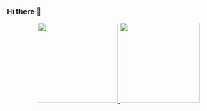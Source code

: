 ### Hi there 👋

<div align="center">
  <a href="https://github.com/souocare">
  <img height="180em" src="https://github-readme-stats.vercel.app/api?username=souocare&show_icons=true&theme=dracula"/>
  <img height="180em" src="https://github-readme-stats.vercel.app/api/top-langs/?username=souocare&layout=compact&langs_count=7&theme=dracula&hide_progress=true"/>
</div>

<!--
**souocare/souocare** is a ✨ _special_ ✨ repository because its `README.md` (this file) appears on your GitHub profile.

Here are some ideas to get you started:

- 🔭 I’m currently working on ...
- 🌱 I’m currently learning ...
- 👯 I’m looking to collaborate on ...
- 🤔 I’m looking for help with ...
- 💬 Ask me about ...
- 📫 How to reach me: ...
- 😄 Pronouns: ...
- ⚡ Fun fact: ...
-->
